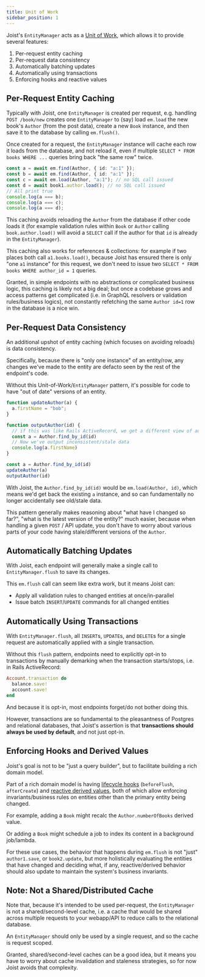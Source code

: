 ```yaml
---
title: Unit of Work
sidebar_position: 1
---
```


Joist's `EntityManager` acts as a [Unit of Work](https://www.martinfowler.com/eaaCatalog/unitOfWork.html), which allows it to provide several features:

1. Per-request entity caching
2. Per-request data consistency
3. Automatically batching updates
4. Automatically using transactions
5. Enforcing hooks and reactive values


## Per-Request Entity Caching

Typically with Joist, one `EntityManager` is created per request, e.g. handling `POST /book/new` creates one `EntityManager` to (say) load `em.load` the new book's `Author` (from the post data), create a new `Book` instance, and then save it to the database by calling `em.flush()`.

Once created for a request, the `EntityManager` instance will cache each row it loads from the database, and not reload it, even if multiple `SELECT * FROM books WHERE ...` queries bring back "the same row" twice.

```typescript
const a = await em.find(Author, { id: "a:1" });
const b = await em.find(Author, { id: "a:1" });
const c = await em.load(Author, "a:1"); // no SQL call issued
const d = await book1.author.load(); // no SQL call issued
// All print true
console.log(a === b);
console.log(a === c);
console.log(a === d);
```

This caching avoids reloading the `Author` from the database if other code loads it (for example validation rules within `Book` or `Author` calling `book.author.load()` will avoid a `SELECT` call if the author for that `id` is already in the `EntityManager`).

This caching also works for references & collections: for example if two places both call `a1.books.load()`, because Joist has ensured there is only "one `a1` instance" for this request, we don't need to issue two `SELECT * FROM books WHERE author_id = 1` queries.

Granted, in simple endpoints with no abstractions or complicated business logic, this caching is likely not a big deal; but once a codebase grows and access patterns get complicated (i.e. in GraphQL resolvers or validation rules/business logics), not constantly refetching the same `Author id=1` row in the database is a nice win.

## Per-Request Data Consistency

An additional upshot of entity caching (which focuses on avoiding reloads) is data consistency.

Specifically, because there is "only one instance" of an entity/row, any changes we've made to the entity are defacto seen by the rest of the endpoint's code.

Without this Unit-of-Work/`EntityManager` pattern, it's possible for code to have "out of date" versions of an entity.

```typescript
function updateAuthor(a) {
  a.firstName = "bob";
}

function outputAuthor(id) {
  // if this was like Rails ActiveRecord, we get a different view of author
  const a = Author.find_by_id(id)
  // Now we've output inconsistent/stale data
  console.log(a.firstName)
}

const a = Author.find_by_id(id)
updateAuthor(a)
outputAuthor(id)
```

With Joist, the `Author.find_by_id(id)` would be `em.load(Author, id)`, which means we'd get back the existing `a` instance, and so can fundamentally no longer accidentally see old/stale data.

This pattern generally makes reasoning about "what have I changed so far?", "what is the latest version of the entity?" much easier, because when handling a given `POST` / API update, you don't have to worry about various parts of your code having stale/different versions of the `Author`.

## Automatically Batching Updates

With Joist, each endpoint will generally make a single call to `EntityManager.flush` to save its changes.

This `em.flush` call can seem like extra work, but it means Joist can:

* Apply all validation rules to changed entities at once/in-parallel
* Issue batch `INSERT`/`UPDATE` commands for all changed entities

## Automatically Using Transactions

With `EntityManager.flush`, all `INSERT`s, `UPDATE`s, and `DELETE`s for a single request are automatically applied with a single transaction.

Without this `flush` pattern, endpoints need to explicitly opt-in to transactions by manually demarking when the transaction starts/stops, i.e. in Rails ActiveRecord:

```ruby
Account.transaction do
  balance.save!
  account.save!
end
```

And because it is opt-in, most endpoints forget/do not bother doing this.

However, transactions are so fundamental to the pleasantness of Postgres and relational databases, that Joist's assertion is that **transactions should always be used by default**, and not just opt-in.

## Enforcing Hooks and Derived Values

Joist's goal is not to be "just a query builder", but to facilitate building a rich domain model.

Part of a rich domain model is having [lifecycle hooks](../modeling/lifecycle-hooks) (`beforeFlush`, `afterCreate`) and [reactive derived values](../modeling/derived-fields.md), both of which allow enforcing invariants/business rules on entities other than the primary entity being changed.

For example, adding a `Book` might recalc the `Author.numberOfBooks` derived value.

Or adding a `Book` might schedule a job to index its content in a background job/lambda.

For these use cases, the behavior that happens during `em.flush` is not "just" `author1.save`, or `book2.update`, but more holistically evaluating the entities that have changed and deciding what, if any, reactive/derived behavior should also update to maintain the system's business invariants.

## Note: Not a Shared/Distributed Cache

Note that, because it's intended to be used per-request, the `EntityManager` is not a shared/second-level cache, i.e. a cache that would be shared across multiple requests to your webapp/API to reduce calls to the relational database.

An `EntityManager` should only be used by a single request, and so the cache is request scoped.

Granted, shared/second-level caches can be a good idea, but it means you have to worry about cache invalidation and staleness strategies, so for now Joist avoids that complexity.
